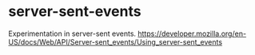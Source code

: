 # server-sent-events

Experimentation in server-sent events.
https://developer.mozilla.org/en-US/docs/Web/API/Server-sent_events/Using_server-sent_events
